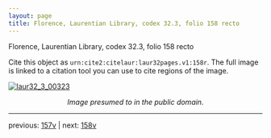 ```yaml
---
layout: page
title: Florence, Laurentian Library, codex 32.3, folio 158 recto
---
```


Florence, Laurentian Library, codex 32.3, folio 158 recto

Cite this object as `urn:cite2:citelaur:laur32pages.v1:158r`.  The full image is linked to a citation tool you can use to cite regions of the image.

[![laur32_3_00323](http://www.homermultitext.org/iipsrv?IIIF=/project/homer/pyramidal/deepzoom/citelaur/laur32imgs/v1/laur32_3_00323.tif/full/800,/0/default.jpg)](http://www.homermultitext.org/ict2/?urn=urn:cite2:citelaur:laur32imgs.v1:laur32_3_00323) 

<p style="text-align: center; font-style: italic;">Image presumed to in the public domain.</p>

---

previous: [157v](../157v/) | next: [158v](../158v/)